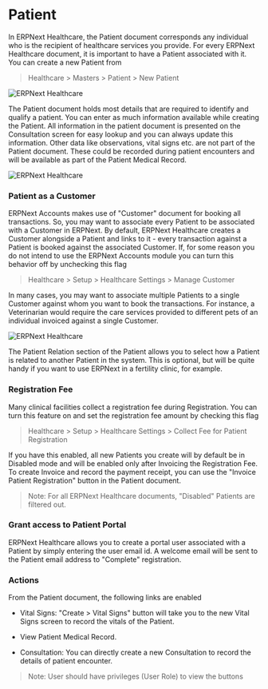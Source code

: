 # Patient

In ERPNext Healthcare, the Patient document corresponds any individual who is the recipient of healthcare services you provide. For every ERPNext Healthcare document, it is important to have a Patient associated with it. You can create a new Patient from
> Healthcare > Masters > Patient > New Patient

<img class="screenshot" alt="ERPNext Healthcare" src="{{docs_base_url}}/assets/img/healthcare/patient_1.png">

The Patient document holds most details that are required to identify and qualify a patient. You can enter as much information available while creating the Patient. All information in the patient document is presented on the Consultation screen for easy lookup and you can always update this information. Other data like observations, vital signs etc. are not part of the Patient document. These could be recorded during patient encounters and will be available as part of the Patient Medical Record.

<img class="screenshot" alt="ERPNext Healthcare" src="{{docs_base_url}}/assets/img/healthcare/patient_2.png">

### Patient as a Customer

ERPNext Accounts makes use of "Customer" document for booking all transactions. So, you may want to associate every Patient to be associated with a Customer in ERPNext. By default, ERPNext Healthcare creates a Customer alongside a Patient and links to it - every transaction against a Patient is booked against the associated Customer. If, for some reason you do not intend to use the ERPNext Accounts module you can turn this behavior off by unchecking this flag
>Healthcare > Setup > Healthcare Settings > Manage Customer

In many cases, you may want to associate multiple Patients to a single Customer against whom you want to book the transactions. For instance, a Veterinarian would require the care services provided to different pets of an individual invoiced against a single Customer.

<img class="screenshot" alt="ERPNext Healthcare" src="{{docs_base_url}}/assets/img/healthcare/patient_3.png">

The Patient Relation section of the Patient allows you to select how a Patient is related to another Patient in the system. This is optional, but will be quite handy if you want to use ERPNext in a fertility clinic, for example.

### Registration Fee
Many clinical facilities collect a registration fee during Registration. You can turn this feature on and set the registration fee amount by checking this flag
> Healthcare > Setup > Healthcare Settings > Collect Fee for Patient Registration

If you have this enabled, all new Patients you create will by default be in Disabled mode and will be enabled only after Invoicing the Registration Fee. To create Invoice and record the payment receipt, you can use the "Invoice Patient Registration" button in the Patient document.

> Note: For all ERPNext Healthcare documents, "Disabled" Patients are filtered out.

### Grant access to Patient Portal
ERPNext Healthcare allows you to create a portal user associated with a Patient by simply entering the user email id. A welcome email will be sent to the Patient email address to "Complete" registration.

### Actions
From the Patient document, the following links are enabled

* Vital Signs: "Create > Vital Signs" button will take you to the new Vital Signs screen to record the vitals of the Patient.

* View Patient Medical Record.

* Consultation: You can directly create a new Consultation to record the details of patient encounter.

> Note: User should have privileges (User Role) to view the buttons
